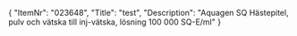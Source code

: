 {
  "ItemNr": "023648",
  "Title": "test",
  "Description": "Aquagen SQ Hästepitel, pulv och vätska till inj-vätska, lösning 100 000 SQ-E/ml"
}